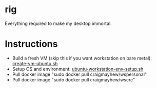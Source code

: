 # rig
Everything required to make my desktop immortal.

# Instructions
 - Build a fresh VM (skip this if you want workstation on bare metal): [create-vm-ubuntu.sh](https://github.com/craigmayhew/rig/blob/master/create-vm-ubuntu.sh)
 - Setup OS and environment: [ubuntu-workstation-env-setup.sh](https://github.com/craigmayhew/rig/blob/master/ubuntu-workstation-env-setup.sh)
 - Pull docker image "sudo docker pull craigmayhew/wspersonal"
 - Pull docker image "sudo docker pull craigmayhew/wscrc"
